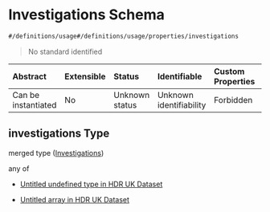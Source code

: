 # Investigations Schema

```txt
#/definitions/usage#/definitions/usage/properties/investigations
```



> No standard identified

| Abstract            | Extensible | Status         | Identifiable            | Custom Properties | Additional Properties | Access Restrictions | Defined In                                                                                        |
| :------------------ | :--------- | :------------- | :---------------------- | :---------------- | :-------------------- | :------------------ | :------------------------------------------------------------------------------------------------ |
| Can be instantiated | No         | Unknown status | Unknown identifiability | Forbidden         | Allowed               | none                | [dataset.schema.json*](../../../schema/dataset/latest/dataset.schema.json "open original schema") |

## investigations Type

merged type ([Investigations](dataset-definitions-usage-properties-investigations.md))

any of

*   [Untitled undefined type in HDR UK Dataset](dataset-definitions-usage-properties-investigations-anyof-0.md "check type definition")

*   [Untitled array in HDR UK Dataset](dataset-definitions-usage-properties-investigations-anyof-1.md "check type definition")
